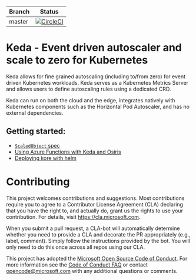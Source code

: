 | Branch | Status |
|--------|--------|
| master |[![CircleCI](https://circleci.com/gh/Azure/Kore.svg?style=svg&circle-token=1c70b5074bceb569aa5e4ac9a1b43836ffe25f54)](https://circleci.com/gh/Azure/Kore)|

# Keda -  Event driven autoscaler and scale to zero for Kubernetes

Keda allows for fine grained autoscaling (including to/from zero) for event driven Kubernetes workloads.
Keda serves as a Kubernetes Metrics Server and allows users to define autoscaling rules using a dedicated CRD.

Keda can run on both the cloud and the edge, integrates natively with Kubernetes components such as the Horizontal Pod Autoscaler, and has no external dependencies.

## Getting started:

* [`ScaledObject` spec](https://github.com/Azure/Kore/wiki/ScaledObject-spec)
* [Using Azure Functions with Keda and Osiris](https://github.com/Azure/Kore/wiki/Using-Azure-Functions-with-Keda-and-Osiris)
* [Deploying kore with helm](https://github.com/Azure/Kore/wiki/Deploying-kore-with-helm)

# Contributing

This project welcomes contributions and suggestions.  Most contributions require you to agree to a
Contributor License Agreement (CLA) declaring that you have the right to, and actually do, grant us
the rights to use your contribution. For details, visit https://cla.microsoft.com.

When you submit a pull request, a CLA-bot will automatically determine whether you need to provide
a CLA and decorate the PR appropriately (e.g., label, comment). Simply follow the instructions
provided by the bot. You will only need to do this once across all repos using our CLA.

This project has adopted the [Microsoft Open Source Code of Conduct](https://opensource.microsoft.com/codeofconduct/).
For more information see the [Code of Conduct FAQ](https://opensource.microsoft.com/codeofconduct/faq/) or
contact [opencode@microsoft.com](mailto:opencode@microsoft.com) with any additional questions or comments.
